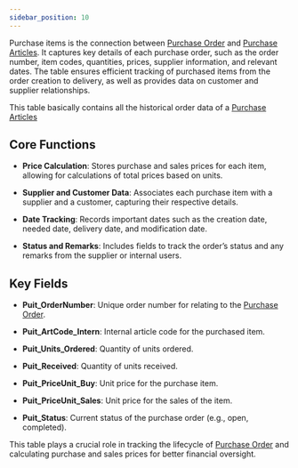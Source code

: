 ```yaml
---
sidebar_position: 10
---
```

Purchase items is the connection between [Purchase Order](Purchase%20Order.md) and [Purchase Articles](Purchase%20Articles.md). It captures key details of each purchase order, such as the order number, item codes, quantities, prices, supplier information, and relevant dates. The table ensures efficient tracking of purchased items from the order creation to delivery, as well as provides data on customer and supplier relationships.

This table basically contains all the historical order data of a [Purchase Articles](Purchase%20Articles.md)

## **Core Functions**
    
- **Price Calculation**: Stores purchase and sales prices for each item, allowing for calculations of total prices based on units.
    
- **Supplier and Customer Data**: Associates each purchase item with a supplier and a customer, capturing their respective details.
    
- **Date Tracking**: Records important dates such as the creation date, needed date, delivery date, and modification date.
    
- **Status and Remarks**: Includes fields to track the order’s status and any remarks from the supplier or internal users.
    

## **Key Fields**

- **Puit_OrderNumber**: Unique order number for relating to the [Purchase Order](Purchase%20Order.md).
    
- **Puit_ArtCode_Intern**: Internal article code for the purchased item.
    
- **Puit_Units_Ordered**: Quantity of units ordered.
    
- **Puit_Received**: Quantity of units received.
    
- **Puit_PriceUnit_Buy**: Unit price for the purchase item.
    
- **Puit_PriceUnit_Sales**: Unit price for the sales of the item.
    
- **Puit_Status**: Current status of the purchase order (e.g., open, completed).
    

This table plays a crucial role in tracking the lifecycle of [Purchase Order](Purchase%20Order.md) and calculating purchase and sales prices for better financial oversight.